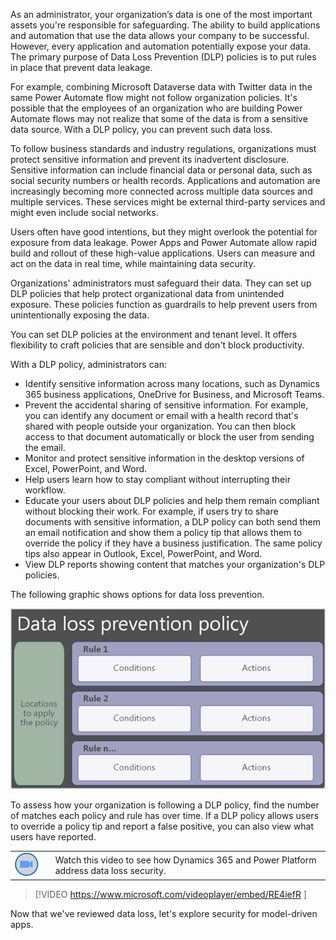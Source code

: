 As an administrator, your organization’s data is one of the most important assets you're responsible for safeguarding. The ability to build applications and automation that use the data allows your company to be successful. However, every application and automation potentially expose your data. The primary purpose of Data Loss Prevention (DLP) policies is to put rules in place that prevent data leakage.

For example, combining Microsoft Dataverse data with Twitter data in the same Power Automate flow might not follow organization policies. It's possible that the employees of an organization who are building Power Automate flows may not realize that some of the data is from a sensitive data source. With a DLP policy, you can prevent such data loss.

To follow business standards and industry regulations, organizations must protect sensitive information and prevent its inadvertent disclosure. Sensitive information can include financial data or personal data, such as social security numbers or health records. Applications and automation are increasingly becoming more connected across multiple data sources and multiple services. These services might be external third-party services and might even include social networks.

Users often have good intentions, but they might overlook the potential for exposure from data leakage. Power Apps and Power Automate allow rapid build and rollout of these high-value applications. Users can measure and act on the data in real time, while maintaining data security.

Organizations' administrators must safeguard their data. They can set up DLP policies that help protect organizational data from unintended exposure. These policies function as guardrails to help prevent users from unintentionally exposing the data.

You can set DLP policies at the environment and tenant level. It offers flexibility to craft policies that are sensible and don't block productivity.

With a DLP policy, administrators can:
- Identify sensitive information across many locations, such as Dynamics 365 business applications, OneDrive for Business, and Microsoft Teams.
- Prevent the accidental sharing of sensitive information. For example, you can identify any document or email with a health record that's shared with people outside your organization. You can then block access to that document automatically or block the user from sending the email.
- Monitor and protect sensitive information in the desktop versions of Excel, PowerPoint, and Word.
- Help users learn how to stay compliant without interrupting their workflow.
- Educate your users about DLP policies and help them remain compliant without blocking their work. For example, if users try to share documents with sensitive information, a DLP policy can both send them an email notification and show them a policy tip that allows them to override the policy if they have a business justification. The same policy tips also appear in Outlook, Excel, PowerPoint, and Word.
- View DLP reports showing content that matches your organization's DLP policies.

The following graphic shows options for data loss prevention.

![Graphic showing options for data loss prevention](../media/m03-datalossprevention.png)

To assess how your organization is following a DLP policy, find the number of matches each policy and rule has over time. If a DLP policy allows users to override a policy tip and report a false positive, you can also view what users have reported.

|  |  |
| ------------ | -------------| 
|![Icon indicating play video](../media/video-icon.png)|Watch this video to see how Dynamics 365 and Power Platform address data loss security.|

> [!VIDEO https://www.microsoft.com/videoplayer/embed/RE4iefR ]

Now that we've reviewed data loss, let's explore security for model-driven apps.

